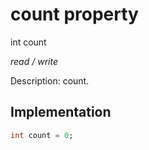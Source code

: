 


# count property







int count
  
_<span class="feature">read / write</span>_



<p>Description: count.</p>



## Implementation

```dart
int count = 0;
```







